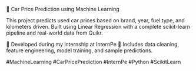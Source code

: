 🚗 Car Price Prediction using Machine Learning

This project predicts used car prices based on brand, year, fuel type, and kilometers driven. Built using Linear Regression with a complete scikit-learn pipeline and real-world data from Quikr.

📌 Developed during my internship at InternPe
🔗 Includes data cleaning, feature engineering, model training, and sample predictions.

#MachineLearning #CarPricePrediction #InternPe #Python #ScikitLearn
